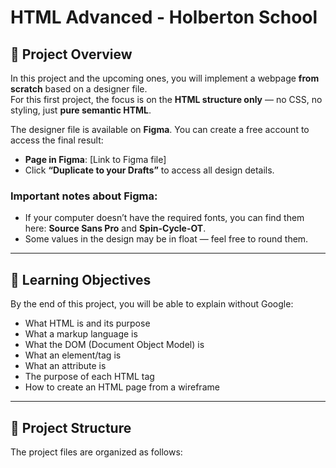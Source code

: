 # HTML Advanced - Holberton School

## 📖 Project Overview
In this project and the upcoming ones, you will implement a webpage **from scratch** based on a designer file.  
For this first project, the focus is on the **HTML structure only** — no CSS, no styling, just **pure semantic HTML**.

The designer file is available on **Figma**. You can create a free account to access the final result:

- **Page in Figma**: [Link to Figma file]  
- Click **“Duplicate to your Drafts”** to access all design details.

### Important notes about Figma:
- If your computer doesn’t have the required fonts, you can find them here: **Source Sans Pro** and **Spin-Cycle-OT**.  
- Some values in the design may be in float — feel free to round them.  

---

## 🎯 Learning Objectives
By the end of this project, you will be able to explain without Google:

- What HTML is and its purpose  
- What a markup language is  
- What the DOM (Document Object Model) is  
- What an element/tag is  
- What an attribute is  
- The purpose of each HTML tag  
- How to create an HTML page from a wireframe  

---

## 📂 Project Structure
The project files are organized as follows:

